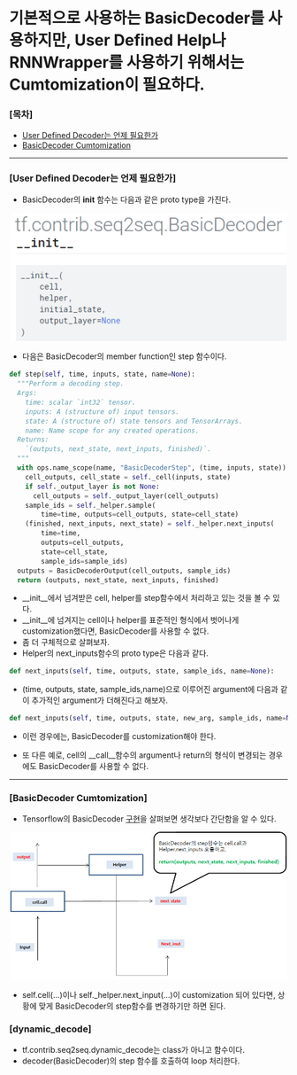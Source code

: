 # 기본적으로 사용하는 BasicDecoder를 사용하지만, User Defined Help나 RNNWrapper를 사용하기 위해서는 Cumtomization이 필요하다.

### [목차]
* [User Defined Decoder는 언제 필요한가](#User-Defined-Decoder는-언제-필요한가)
* [BasicDecoder Cumtomization](#BasicDecoder-Cumtomization)

---


### [User Defined Decoder는 언제 필요한가]
* BasicDecoder의 __init__ 함수는 다음과 같은 proto type을 가진다.
<p align="center"><img width="500" src="BasicDecoder.png" />  </p>

* 다음은 BasicDecoder의 member function인 step 함수이다.
```python
def step(self, time, inputs, state, name=None):
  """Perform a decoding step.
  Args:
    time: scalar `int32` tensor.
    inputs: A (structure of) input tensors.
    state: A (structure of) state tensors and TensorArrays.
    name: Name scope for any created operations.
  Returns:
    `(outputs, next_state, next_inputs, finished)`.
  """
  with ops.name_scope(name, "BasicDecoderStep", (time, inputs, state)):
    cell_outputs, cell_state = self._cell(inputs, state)
    if self._output_layer is not None:
      cell_outputs = self._output_layer(cell_outputs)
    sample_ids = self._helper.sample(
        time=time, outputs=cell_outputs, state=cell_state)
    (finished, next_inputs, next_state) = self._helper.next_inputs(
        time=time,
        outputs=cell_outputs,
        state=cell_state,
        sample_ids=sample_ids)
  outputs = BasicDecoderOutput(cell_outputs, sample_ids)
  return (outputs, next_state, next_inputs, finished)
```

* __init__에서 넘겨받은 cell, helper를 step함수에서 처리하고 있는 것을 볼 수 있다.
* __init__에 넘겨지는 cell이나 helper를 표준적인 형식에서 벗어나게 customization했다면, BasicDecoder를 사용할 수 없다.
* 좀 더 구체적으로 살펴보자.
* Helper의 next_inputs함수의 proto type은 다음과 같다.
```python
def next_inputs(self, time, outputs, state, sample_ids, name=None):
```
* (time, outputs, state, sample_ids,name)으로 이루어진 argument에 다음과 같이 추가적인 argument가 더해진다고 해보자.
```python
def next_inputs(self, time, outputs, state, new_arg, sample_ids, name=None):
```
* 이런 경우에는, BasicDecoder를 customization해야 한다.

* 또 다른 예로, cell의 __call__함수의 argument나 return의 형식이 변경되는 경우에도 BasicDecoder를 사용할 수 없다.

---


### [BasicDecoder Cumtomization]
* Tensorflow의 BasicDecoder [구현](https://github.com/tensorflow/tensorflow/blob/r1.12/tensorflow/contrib/seq2seq/python/ops/basic_decoder.py)을 살펴보면 생각보다 간단함을 알 수 있다.
<p align="center"><img width="500" src="BasicDecoder2.png" />  </p>

* self.cell(...)이나 self._helper.next_input(...)이 customization 되어 있다면, 상황에 맞게 BasicDecoder의 step함수를 변경하기만 하면 된다.

### [dynamic_decode]
* tf.contrib.seq2seq.dynamic_decode는 class가 아니고 함수이다.
* decoder(BasicDecoder)의 step 함수를 호출하여 loop 처리한다.


